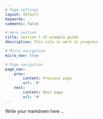 ```yaml
---
# Page settings
layout: default
keywords:
comments: false

# Hero section
title: Section 1 of example guide
description: This site is work in progress

# Micro navigation
micro_nav: true

# Page navigation
page_nav:
    prev:
        content: Previous page
        url: '#'
    next:
        content: Next page
        url: '#'
---
```


Write your markdown here ...
